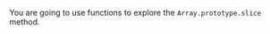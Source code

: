 <!--bl
    (filemeta
        (title "Copying Arrays Using `Array.slice`")
    )
/bl-->

You are going to use functions to explore the `Array.prototype.slice` method.
<!--bl
    (section "./buildVector.md")
/bl-->